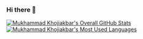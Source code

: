 ### Hi there 👋 

<a href="#">
    <img align="center" alt="Mukhammad Khojiakbar's Overall GitHub Stats" src="https://github-readme-stats.vercel.app/api?username=khusanov-m&count_private=true&hide_border=true&show_icons=true&title_color=b3b3b3&icon_color=ccc&text_color=a2a2a2&bg_color=090909" />
  </a>

  <a href="#">
    <img align="center" alt="Mukhammad Khojiakbar's Most Used Languages" src="https://github-readme-stats.vercel.app/api/top-langs/?username=khusanov-m&layout=compact&langs_count=10&hide_border=true&show_icons=true&title_color=b3b3b3&icon_color=ccc&text_color=a2a2a2&bg_color=090909" />
  </a>
  


